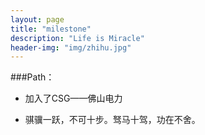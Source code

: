 ```yaml
---
layout: page
title: "milestone"
description: "Life is Miracle"
header-img: "img/zhihu.jpg"
---
```



###Path：


- 加入了CSG——佛山电力


- 骐骥一跃，不可十步。驽马十驾，功在不舍。






